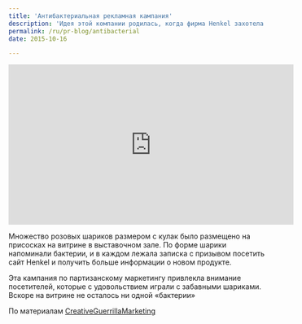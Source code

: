 ```yaml
---
title: 'Антибактериальная рекламная кампания'
description: 'Идея этой компании родилась, когда фирма Henkel захотела привлечь внимание к своей последней антибактериальной разработке в области охлаждающе-смазочных жидкостей. Henkel объединила силы с Diewildeehderwerbung, рекламным агентством из Дюссельдорфа, чтобы показать, что у бактерий нет ни единого шанса.'
permalink: /ru/pr-blog/antibacterial
date: 2015-10-16

---
```


<iframe width="560" height="315" src="https://www.youtube.com/embed/_EPNl6CqPP4" frameborder="0" allowfullscreen></iframe>

Множество розовых шариков размером с кулак было размещено на присосках на витрине в выставочном зале. По форме шарики напоминали бактерии, и в каждом лежала записка с призывом посетить сайт Henkel и получить больше информации о новом продукте.

Эта кампания по партизанскому маркетингу привлекла внимание посетителей, которые с удовольствием играли с забавными шариками. Вскоре на витрине не осталось ни одной «бактерии»

По материалам <a href="https://www.creativeguerrillamarketing.com/guerrilla-marketing/bacteria-have-to-stay-outside-guerrilla-marketing-campaign/">CreativeGuerrillaMarketing</a>

